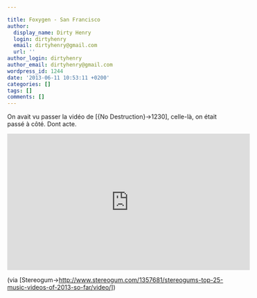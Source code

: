 ```yaml
---

title: Foxygen - San Francisco
author:
  display_name: Dirty Henry
  login: dirtyhenry
  email: dirtyhenry@gmail.com
  url: ''
author_login: dirtyhenry
author_email: dirtyhenry@gmail.com
wordpress_id: 1244
date: '2013-06-11 10:53:11 +0200'
categories: []
tags: []
comments: []
---
```

On avait vu passer la vidéo de [{No Destruction}->1230], celle-là, on était passé à côté. Dont acte.

<iframe width="560" height="315" src="http://www.youtube.com/embed/KtdWGGpvY1s" frameborder="0" allowfullscreen></iframe>

(via [Stereogum->http://www.stereogum.com/1357681/stereogums-top-25-music-videos-of-2013-so-far/video/])

